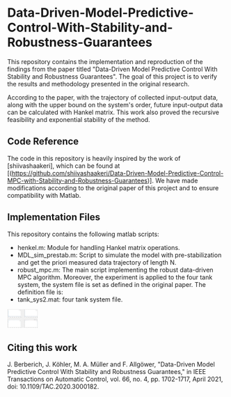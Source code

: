 # Data-Driven-Model-Predictive-Control-With-Stability-and-Robustness-Guarantees
This repository contains the implementation and reproduction of the findings from the paper titled "Data-Driven Model Predictive Control With Stability and Robustness Guarantees". The goal of this project is to verify the results and methodology presented in the original research.

According to the paper, with the trajectory of collected input-output data, along with the upper bound on the system's order, future input-output data can be calculated with Hankel matrix. This work also proved the recursive feasibility and exponential stability of the method.

## Code Reference
The code in this repository is heavily inspired by the work of [shiivashaakeri], which can be found at [(https://github.com/shiivashaakeri/Data-Driven-Model-Predictive-Control-MPC-with-Stability-and-Robustness-Guarantees)]. We have made modifications according to the original paper of this project and to ensure compatibility with Matlab.

## Implementation Files
This repository contains the following matlab scripts:
- henkel.m: Module for handling Hankel matrix operations.
- MDL_sim_prestab.m: Script to simulate the model with pre-stabilization and get the priori measured data trajectory of length N. 
- robust_mpc.m: The main script implementing the robust data-driven MPC algorithm.
Moreover, the experiment is applied to the four tank system, the system file is set as defined in the original paper. The definition file is:
- tank_sys2.mat: four tank system file.
<img src="https://github.com/fionatulu/Data-Driven-Model-Predictive-Control-With-Stability-and-Robustness-Guarantees/blob/main/result.png" alt="Result" title="Experiment Result" width="70"/>

## Citing this work
J. Berberich, J. Köhler, M. A. Müller and F. Allgöwer, "Data-Driven Model Predictive Control With Stability and Robustness Guarantees," in IEEE Transactions on Automatic Control, vol. 66, no. 4, pp. 1702-1717, April 2021, doi: 10.1109/TAC.2020.3000182.

